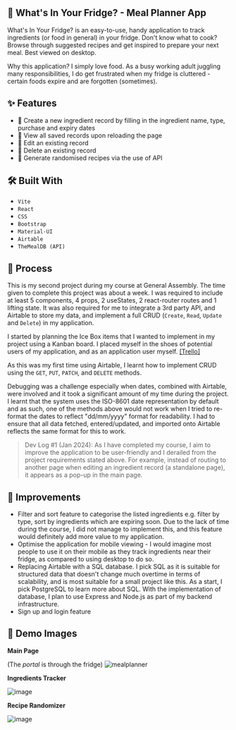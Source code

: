 ## 🍉 What's In Your Fridge? - Meal Planner App

What's In Your Fridge? is an easy-to-use, handy application to track ingredients (or food in general) in your fridge. Don't know what to cook? Browse through suggested recipes and get inspired to prepare your next meal. Best viewed on desktop.<br />

Why this application? I simply love food. As a busy working adult juggling many responsibilities, I do get frustrated when my fridge is cluttered - certain foods expire and are forgotten (sometimes).

## ✨ Features

- 🍎 Create a new ingredient record by filling in the ingredient name, type, purchase and expiry dates
- 🥥 View all saved records upon reloading the page
- 🍊 Edit an existing record
- 🍇 Delete an existing record
- 🍳 Generate randomised recipes via the use of API

## 🛠️ Built With

- `Vite`
- `React`
- `CSS`
- `Bootstrap`
- `Material-UI`
- `Airtable`
- `TheMealDB (API)`

## 📝 Process

This is my second project during my course at General Assembly. The time given to complete this project was about a week. I was required to include at least 5 components, 4 props, 2 useStates, 2 react-router routes and 1 lifting state. It was also required for me to integrate a 3rd party API, and Airtable to store my data, and implement a full CRUD (`Create`, `Read`, `Update` and `Delete`) in my application.

I started by planning the Ice Box items that I wanted to implement in my project using a Kanban board. I placed myself in the shoes of potential users of my application, and as an application user myself. [[Trello]](https://trello.com/b/mH0NGpRU/meal-planner)

As this was my first time using Airtable, I learnt how to implement CRUD using the `GET`, `PUT`, `PATCH`, and `DELETE` methods. 

Debugging was a challenge especially when dates, combined with Airtable, were involved and it took a significant amount of my time during the project. I learnt that the system uses the ISO-8601 date representation by default and as such, one of the methods above would not work when I tried to re-format the dates to reflect "dd/mm/yyyy" format for readability. I had to ensure that all data fetched, entered/updated, and imported onto Airtable reflects the same format for this to work.


> Dev Log #1 (Jan 2024): As I have completed my course, I aim to improve the application to be user-friendly and I derailed from the project requirements stated above. For example, instead of routing to another page when editing an ingredient record (a standalone page), it appears as a pop-up in the main page.

## 💭 Improvements

- Filter and sort feature to categorise the listed ingredients e.g. filter by type, sort by ingredients which are expiring soon. Due to the lack of time during the course, I did not manage to implement this, and this feature would definitely add more value to my application.
- Optimise the application for mobile viewing - I would imagine most people to use it on their mobile as they track ingredients near their fridge, as compared to using desktop to do so.
- Replacing Airtable with a SQL database. I pick SQL as it is suitable for structured data that doesn't change much overtime in terms of scalability, and is most suitable for a small project like this. As a start, I pick PostgreSQL to learn more about SQL. With the implementation of database, I plan to use Express and Node.js as part of my backend infrastructure.
- Sign up and login feature

## 📸 Demo Images

**Main Page**

(The *portal* is through the fridge)
![mealplanner](https://github.com/evangelenesiyin/mealplanner/assets/108106809/420c3060-ec94-4d21-b034-56c084769d52)

**Ingredients Tracker**

![image](https://github.com/evangelenesiyin/mealplanner/assets/108106809/6db6fc7f-09f8-4a19-a514-a79cb0cb3adf)

**Recipe Randomizer**

![image](https://github.com/evangelenesiyin/mealplanner/assets/108106809/5b591b7b-deeb-4b89-8334-0b90fe59c65b)
